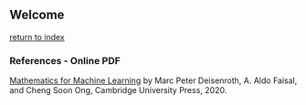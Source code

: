 ## Welcome

[return to index](./index.html)

### References - Online PDF

[Mathematics for Machine Learning](https://mml-book.github.io/book/mml-book.pdf) by Marc Peter Deisenroth, A. Aldo Faisal, and Cheng Soon Ong, Cambridge University Press, 2020.